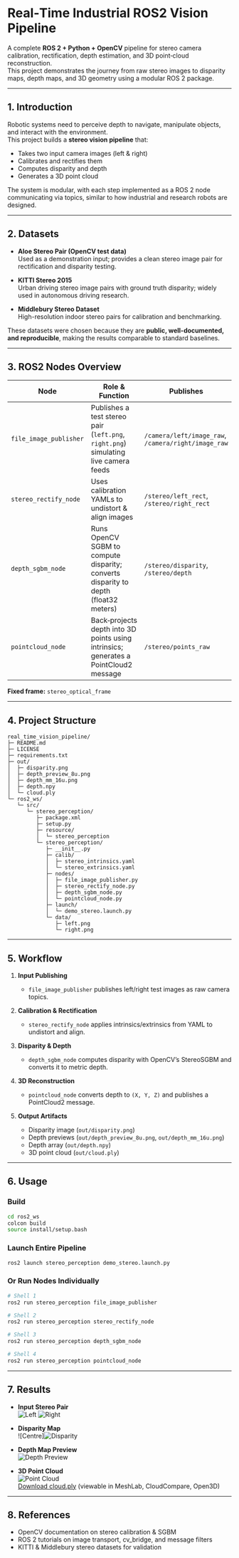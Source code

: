 # Real‑Time Industrial ROS2 Vision Pipeline

A complete **ROS 2 + Python + OpenCV** pipeline for stereo camera calibration, rectification, depth estimation, and 3D point‑cloud reconstruction.  
This project demonstrates the journey from raw stereo images to disparity maps, depth maps, and 3D geometry using a modular ROS 2 package.

---

## 1. Introduction

Robotic systems need to perceive depth to navigate, manipulate objects, and interact with the environment.  
This project builds a **stereo vision pipeline** that:

- Takes two input camera images (left & right)  
- Calibrates and rectifies them  
- Computes disparity and depth  
- Generates a 3D point cloud  

The system is modular, with each step implemented as a ROS 2 node communicating via topics, similar to how industrial and research robots are designed.

---

## 2. Datasets

- **Aloe Stereo Pair (OpenCV test data)**  
  Used as a demonstration input; provides a clean stereo image pair for rectification and disparity testing.  

- **KITTI Stereo 2015**  
  Urban driving stereo image pairs with ground truth disparity; widely used in autonomous driving research.  

- **Middlebury Stereo Dataset**  
  High-resolution indoor stereo pairs for calibration and benchmarking.  

These datasets were chosen because they are **public, well-documented, and reproducible**, making the results comparable to standard baselines.

---

## 3. ROS2 Nodes Overview

| Node                  | Role & Function                                                                                  | Publishes                                    | Subscribes                                |
|-----------------------|-------------------------------------------------------------------------------------------------|----------------------------------------------|-------------------------------------------|
| `file_image_publisher`| Publishes a test stereo pair (`left.png`, `right.png`) simulating live camera feeds              | `/camera/left/image_raw`, `/camera/right/image_raw` | — |
| `stereo_rectify_node` | Uses calibration YAMLs to undistort & align images                                               | `/stereo/left_rect`, `/stereo/right_rect`   | `/camera/left/image_raw`, `/camera/right/image_raw` |
| `depth_sgbm_node`     | Runs OpenCV SGBM to compute disparity; converts disparity to depth (float32 meters)              | `/stereo/disparity`, `/stereo/depth`        | `/stereo/left_rect`, `/stereo/right_rect` |
| `pointcloud_node`     | Back‑projects depth into 3D points using intrinsics; generates a PointCloud2 message             | `/stereo/points_raw`                        | `/stereo/depth` |

**Fixed frame:** `stereo_optical_frame`

---

## 4. Project Structure

```
real_time_vision_pipeline/
├─ README.md
├─ LICENSE
├─ requirements.txt
├─ out/
│  ├─ disparity.png
│  ├─ depth_preview_8u.png
│  ├─ depth_mm_16u.png
│  ├─ depth.npy
│  └─ cloud.ply
└─ ros2_ws/
   └─ src/
      └─ stereo_perception/
         ├─ package.xml
         ├─ setup.py
         ├─ resource/
         │  └─ stereo_perception
         └─ stereo_perception/
            ├─ __init__.py
            ├─ calib/
            │  ├─ stereo_intrinsics.yaml
            │  └─ stereo_extrinsics.yaml
            ├─ nodes/
            │  ├─ file_image_publisher.py
            │  ├─ stereo_rectify_node.py
            │  ├─ depth_sgbm_node.py
            │  └─ pointcloud_node.py
            ├─ launch/
            │  └─ demo_stereo.launch.py
            └─ data/
               ├─ left.png
               └─ right.png

```

---

## 5. Workflow

1. **Input Publishing**  
   - `file_image_publisher` publishes left/right test images as raw camera topics.  

2. **Calibration & Rectification**  
   - `stereo_rectify_node` applies intrinsics/extrinsics from YAML to undistort and align.  

3. **Disparity & Depth**  
   - `depth_sgbm_node` computes disparity with OpenCV’s StereoSGBM and converts it to metric depth.  

4. **3D Reconstruction**  
   - `pointcloud_node` converts depth to `(X, Y, Z)` and publishes a PointCloud2 message.  

5. **Output Artifacts**  
   - Disparity image (`out/disparity.png`)  
   - Depth previews (`out/depth_preview_8u.png`, `out/depth_mm_16u.png`)  
   - Depth array (`out/depth.npy`)  
   - 3D point cloud (`out/cloud.ply`)  

---

## 6. Usage

### Build
```bash
cd ros2_ws
colcon build
source install/setup.bash
```

### Launch Entire Pipeline
```bash
ros2 launch stereo_perception demo_stereo.launch.py
```

### Or Run Nodes Individually
```bash
# Shell 1
ros2 run stereo_perception file_image_publisher

# Shell 2
ros2 run stereo_perception stereo_rectify_node

# Shell 3
ros2 run stereo_perception depth_sgbm_node

# Shell 4
ros2 run stereo_perception pointcloud_node
```

---

## 7. Results

- **Input Stereo Pair**  
  ![Left](src/stereo_perception/stereo_perception/data/left.png) ![Right](src/stereo_perception/stereo_perception/data/right.png)  

- **Disparity Map**  
  ![Centre]![Disparity](out/disparity.png)  

- **Depth Map Preview**  
  ![Depth Preview](out/depth_preview_8u.png)  

- **3D Point Cloud**  
  ![Point Cloud](out/cloud.png)   
  [Download cloud.ply](out/cloud.ply) (viewable in MeshLab, CloudCompare, Open3D)

---

## 8. References

- OpenCV documentation on stereo calibration & SGBM  
- ROS 2 tutorials on image transport, cv_bridge, and message filters  
- KITTI & Middlebury stereo datasets for validation  

